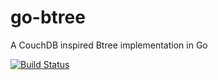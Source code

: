 go-btree
========

A CouchDB inspired Btree implementation in Go

[![Build Status](https://secure.travis-ci.org/t3rm1n4l/go-btree.png?branch=master)](http://travis-ci.org/t3rm1n4l/go-btree)
